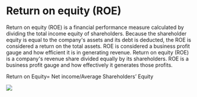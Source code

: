 # Return on equity (ROE)
Return on equity (ROE) is a financial performance measure calculated by dividing the total income equity of shareholders. Because the shareholder equity is equal to the company's assets and its debt is deducted, the ROE is considered a return on the total assets. ROE is considered a business profit gauge and how efficient it is in generating revenue.
Return on equity (ROE) is a company's revenue share divided equally by its shareholders.
ROE is a business profit gauge and how effectively it generates those profits.

Return on Equity= Net income/Average Shareholders’ Equity

<img src="https://i.postimg.cc/CMnjDf6B/Pngtree-online-trading-on-smartphone-concept-6847829.png" />
<!-- <img src="https://i.postimg.cc/CMnjDf6B/Pngtree-online-trading-on-smartphone-concept-6847829.png" width="100" height="100" /> -->